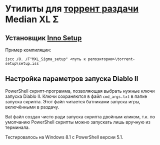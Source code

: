 # Утилиты для [торрент раздачи](https://rutracker.org/forum/viewtopic.php?t=5686364) Median XL Σ

## Установщик [Inno Setup](https://jrsoftware.org/isinfo.php)

Пример компиляции:

    iscc /O. /F"MXL_Sigma_setup" <путь к репозиторию>\torrent-setup\setup.iss

## Настройка параметров запуска Diablo II

PowerShell скрипт-программа, позволяющая выбрать нужные ключи запуска Diablo II. Ключи сохраняются в файл `cmd_args.txt` в папке запуска скрипта. Этот файл читается батниками запуска игры, включёнными в раздачу.

Bat файл создан чисто ради запуска скрипта двойным кликом, т.к. по умолчанию PowerShell скрипты можно запускать лишь вручную из терминала.

Тестировалось на Windows 8.1 с PowerShell версии 5.1.
